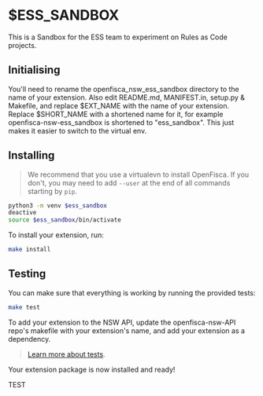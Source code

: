 # $ESS_SANDBOX

This is a Sandbox for the ESS team to experiment on Rules as Code projects.

## Initialising

You'll need to rename the openfisca_nsw_ess_sandbox directory to the name
of your extension. Also edit README.md, MANIFEST.in, setup.py & Makefile, and replace $EXT_NAME with the
name of your extension. Replace $SHORT_NAME with a shortened name for it, for example
openfisca-nsw-ess_sandbox is shortened to "ess_sandbox". This just makes it easier to
switch to the virtual env.

## Installing

> We recommend that you use a virtualevn to install OpenFisca. If you don't,
> you may need to add `--user` at the end of all commands starting by `pip`.

```sh
python3 -m venv $ess_sandbox
deactive
source $ess_sandbox/bin/activate

```

To install your extension, run:

```sh
make install
```

## Testing

You can make sure that everything is working by running the provided tests:

```sh
make test
```

To add your extension to the NSW API, update the openfisca-nsw-API repo's makefile with your
extension's name, and add your extension as a dependency.

> [Learn more about tests](http://openfisca.org/doc/coding-the-legislation/writing_yaml_tests.html).

Your extension package is now installed and ready!

TEST
